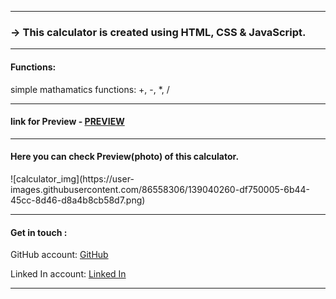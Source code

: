 <hr>
<h3>-> This calculator is created using HTML, CSS & JavaScript.</h3>

<hr>
<h4>Functions:</h4>
  <p>simple mathamatics functions: +, -, *, /</p>

<hr>
<h4>link for Preview - <a href="https://malaypatoliya.github.io/calculator/">PREVIEW</a></h4>

<hr>
<h4>Here you can check Preview(photo) of this calculator.</h4>
![calculator_img](https://user-images.githubusercontent.com/86558306/139040260-df750005-6b44-45cc-8d46-d8a4b8cb58d7.png)

<hr>
<h4>Get in touch : </h4>
<p>GitHub account: <a href="https://github.com/malaypatoliya"> GitHub</a></p>
<p>Linked In account: <a href="https://www.linkedin.com/in/malay-patoliya/"> Linked In</a></p>
<hr>
